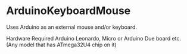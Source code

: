 # ArduinoKeyboardMouse
Uses Arduino as an external mouse and/or keyboard.

Hardware Required
Arduino Leonardo, Micro or Arduino Due board etc. (Any model that has ATmega32U4 chip on it)
